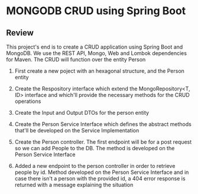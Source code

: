 # MONGODB CRUD using Spring Boot 


## Review
  This project's end is to create a CRUD application using Spring Boot and MongoDB. We use the REST API, Mongo, Web and Lombok dependencies for Maven. 
  The CRUD will function over the entity Person
  
  1. First create a new poject with an hexagonal structure, and the Person entity 
  
  2. Create the Respository interface which extend the MongoRepository<T, ID> interface and which'll provide the necessary methods for the CRUD operations

  3. Create the Input and Output DTOs for the person entity

  4. Create the Person Service Interface which defines the abstract methods that'll be developed on the Service Implementation
  
  5. Create the Person controller. The first endpoint will be for a post request so we can add People to the DB. The method is developed on the Person Service Interface
  
  6. Added a new endpoint to the person controller in order to retrieve people by id. Method developed on the Person Service Interface and in case there isn't a person with the provided id, a 404 error response is returned with a message explaining the situation
  
  
  


